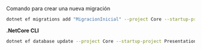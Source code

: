Comando para crear una nueva migración

```bash
dotnet ef migrations add "MigracionInicial" --project Core --startup-project Presentation --output-dir Infraestructure\Persistance\Migrations
```

**.NetCore CLI**
```bash
dotnet ef database update --project Core --startup-project Presentation
```
